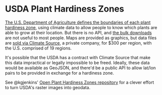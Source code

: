 # USDA Plant Hardiness Zones

[The U.S. Department of Agriculture defines the boundaries of each plant hardiness zone](http://planthardiness.ars.usda.gov/PHZMWeb/), using climate data to allow people to know which plants are able to grow at their location. But there is no API, and [the bulk downloads](http://planthardiness.ars.usda.gov/PHZMWeb/Downloads.aspx) are not useful to most people. Maps are provided as graphics, but data files are [sold via Climate Source](http://climatesource.com/cgi-bin/csshop/us2010b.html), a private company, for $300 per region, with the U.S. comprised of 19 regions. 

It's possible that the USDA has a contract with Climate Source that make this data impractical or legally impossible to be freed. Ideally, these data would be available as GeoJSON, and there'd be a public API to allow lat/lon pairs to be provided in exchange for a hardiness zone.

See @kgjenkins' [Open Plant Hardiness Zones repository](https://github.com/kgjenkins/ophz) for a clever effort to turn USDA's raster images into geodata. 
